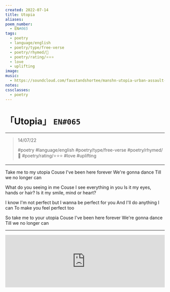```yaml
---
created: 2022-07-14
title: Utopia
aliases:
poem_number:
  - EN#065
tags:
  - poetry
  - language/english
  - poetry/type/free-verse
  - poetry/rhymed/🔴
  - poetry/rating/⭐⭐⭐
  - love
  - uplifting
image:
music:
  - https://soundcloud.com/faustandshortee/manshn-utopia-urban-assault-remix
notes:
cssclasses:
  - poetry
---
```

# 「Utopia」 `EN#065`

---

> 14/07/22
> 
> #poetry 
> #language/english 
> #poetry/type/free-verse 
> #poetry/rhymed/🔴 
> #poetry/rating/⭐⭐⭐ 
> #love #uplifting 

---

Take me to my utopia
Couse I've been here forever
We're gonna dance
Till we no longer can

What do you seeing in me
Couse I see everything in you
Is it my eyes, hands or hair?
Is it my smile, mind or heart?

I know I'm not perfect but
I wanna be perfect for you
And I'll do anything I can
To make you feel perfect too

So take me to your utopia
Couse I've been here forever
We're gonna dance
Till we no longer can

---

<iframe width="100%" height="166" scrolling="no" frameborder="no" allow="autoplay" src="https://w.soundcloud.com/player/?url=https%3A//api.soundcloud.com/tracks/577496553&color=%23ff5500&auto_play=false&hide_related=false&show_comments=true&show_user=true&show_reposts=false&show_teaser=true&visual=true"></iframe>